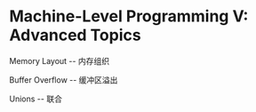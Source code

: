 # Machine-Level Programming V: Advanced Topics

Memory Layout -- 内存组织

Buffer Overflow -- 缓冲区溢出

Unions -- 联合

